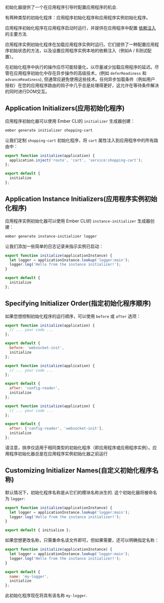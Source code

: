 初始化器提供了一个在应用程序引导时配置应用程序的机会.

有两种类型的初始化程序：应用程序初始化程序和应用程序实例初始化程序。

应用程序初始化程序在应用程序启动时运行，并提供在应用程序中配置 [依赖注入](../dependency-injection) 的主要方法.

应用程序实例初始化程序在加载应用程序实例时运行。它们提供了一种配置应用程序初始状态的方法，以及设置应用程序实例本地的依赖注入（例如A / B测试配置）。

在初始化程序中执行的操作应尽可能轻量化，以尽量减少加载应用程序的延迟。尽管在应用程序初始化中存在异步操作的高级技术，(例如 `deferReadiness` 和 `advanceReadiness`), 但通常应避免使用这些技术。任何异步加载条件（例如用户授权）在您的应用程序路由的钩子中几乎总是处理得更好，这允许在等待条件解决的同时进行DOM交互。

## Application Initializers(应用初始化程序)

应用程序初始化器可以使用 Ember CLI的 `initializer` 生成器创建：

```bash
ember generate initializer shopping-cart
```

让我们定制 `shopping-cart` 初始化程序，将 `cart` 属性注入到应用程序中的所有路由中：

```app/initializers/shopping-cart.js
export function initialize(application) {
  application.inject('route', 'cart', 'service:shopping-cart');
};

export default {
  initialize
};
```

## Application Instance Initializers(应用程序实例初始化程序)

应用程序实例初始化器可以使用 Ember CLI的 `instance-initializer` 生成器创建：

```bash
ember generate instance-initializer logger
```

让我们添加一些简单的日志记录来指示实例已启动：

```app/instance-initializers/logger.js
export function initialize(applicationInstance) {
  let logger = applicationInstance.lookup('logger:main');
  logger.log('Hello from the instance initializer!');
}

export default {
  initialize
};
```

## Specifying Initializer Order(指定初始化程序顺序)

如果您想控制初始化程序的运行顺序，可以使用 `before` 或 `after` 选项：

```app/initializers/config-reader.js
export function initialize(application) {
  // ... your code ...
};

export default {
  before: 'websocket-init',
  initialize
};
```

```app/initializers/websocket-init.js
export function initialize(application) {
  // ... your code ...
};

export default {
  after: 'config-reader',
  initialize
};
```

```app/initializers/asset-init.js
export function initialize(application) {
  // ... your code ...
};

export default {
  after: ['config-reader', 'websocket-init'],
  initialize
};
```

请注意，排序仅适用于相同类型的初始化程序（即应用程序或应用程序实例）。应用程序初始化器总是在应用程序实例初始化器之前运行

## Customizing Initializer Names(自定义初始化程序名称)

默认情况下，初始化程序名称是从它们的模块名称派生的. 这个初始化器将被命名为 `logger`:

```app/instance-initializers/logger.js
export function initialize(applicationInstance) {
  let logger = applicationInstance.lookup('logger:main');
  logger.log('Hello from the instance initializer!');
}

export default { initialize };
```

如果您想更改名称，只需重命名该文件即可，但如果需要，还可以明确指定名称：

```app/instance-initializers/logger.js
export function initialize(applicationInstance) {
  let logger = applicationInstance.lookup('logger:main');
  logger.log('Hello from the instance initializer!');
}

export default {
  name: 'my-logger',
  initialize
};
```

此初始化程序现在将具有该名称 `my-logger`.
